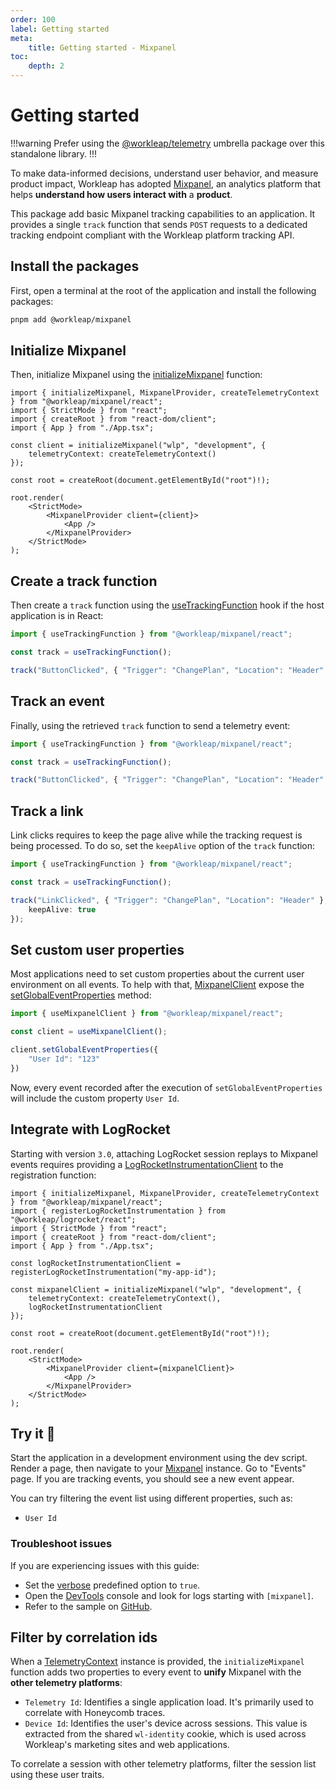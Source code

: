 ```yaml
---
order: 100
label: Getting started
meta:
    title: Getting started - Mixpanel
toc:
    depth: 2
---
```


# Getting started

!!!warning
Prefer using the [@workleap/telemetry](../introduction/getting-started.md) umbrella package over this standalone library.
!!!

To make data-informed decisions, understand user behavior, and measure product impact, Workleap has adopted [Mixpanel](https://mixpanel.com/), an analytics platform that helps **understand how users interact with** a **product**.

This package add basic Mixpanel tracking capabilities to an application. It provides a single `track` function that sends `POST` requests to a dedicated tracking endpoint compliant with the Workleap platform tracking API.

## Install the packages

First, open a terminal at the root of the application and install the following packages:

```bash
pnpm add @workleap/mixpanel
```

## Initialize Mixpanel

Then, initialize Mixpanel using the [initializeMixpanel](./reference/initializeMixpanel.md) function:

```tsx !#6-8,14,16
import { initializeMixpanel, MixpanelProvider, createTelemetryContext } from "@workleap/mixpanel/react";
import { StrictMode } from "react";
import { createRoot } from "react-dom/client";
import { App } from "./App.tsx";

const client = initializeMixpanel("wlp", "development", {
    telemetryContext: createTelemetryContext()
});

const root = createRoot(document.getElementById("root")!);

root.render(
    <StrictMode>
        <MixpanelProvider client={client}>
            <App />
        </MixpanelProvider>
    </StrictMode>
);
```

## Create a track function

Then create a `track` function using the [useTrackingFunction](./reference//) hook if the host application is in React:

```ts !#3
import { useTrackingFunction } from "@workleap/mixpanel/react";

const track = useTrackingFunction();

track("ButtonClicked", { "Trigger": "ChangePlan", "Location": "Header" });
```

## Track an event

Finally, using the retrieved `track` function to send a telemetry event:

```ts !#5
import { useTrackingFunction } from "@workleap/mixpanel/react";

const track = useTrackingFunction();

track("ButtonClicked", { "Trigger": "ChangePlan", "Location": "Header" });
```

## Track a link

Link clicks requires to keep the page alive while the tracking request is being processed. To do so, set the `keepAlive` option of the `track` function:

```ts !#6
import { useTrackingFunction } from "@workleap/mixpanel/react";

const track = useTrackingFunction();

track("LinkClicked", { "Trigger": "ChangePlan", "Location": "Header" }, {
    keepAlive: true
});
```

## Set custom user properties

Most applications need to set custom properties about the current user environment on all events. To help with that, [MixpanelClient](./reference/MixpanelClient.md) expose the [setGlobalEventProperties](./reference/MixpanelClient.md#methods) method:

```ts !#5-7
import { useMixpanelClient } from "@workleap/mixpanel/react";

const client = useMixpanelClient();

client.setGlobalEventProperties({
    "User Id": "123" 
})
```

Now, every event recorded after the execution of `setGlobalEventProperties` will include the custom property `User Id`.

## Integrate with LogRocket

Starting with version `3.0`, attaching LogRocket session replays to Mixpanel events requires providing a [LogRocketInstrumentationClient](../logrocket/reference/LogRocketInstrumentationClient.md) to the registration function:

```tsx !#7,11
import { initializeMixpanel, MixpanelProvider, createTelemetryContext } from "@workleap/mixpanel/react";
import { registerLogRocketInstrumentation } from "@workleap/logrocket/react";
import { StrictMode } from "react";
import { createRoot } from "react-dom/client";
import { App } from "./App.tsx";

const logRocketInstrumentationClient = registerLogRocketInstrumentation("my-app-id");

const mixpanelClient = initializeMixpanel("wlp", "development", {
    telemetryContext: createTelemetryContext(),
    logRocketInstrumentationClient
});

const root = createRoot(document.getElementById("root")!);

root.render(
    <StrictMode>
        <MixpanelProvider client={mixpanelClient}>
            <App />
        </MixpanelProvider>
    </StrictMode>
);
```

## Try it :rocket:

Start the application in a development environment using the dev script. Render a page, then navigate to your [Mixpanel](https://mixpanel.com/) instance. Go to "Events" page. If you are tracking events, you should see a new event appear.

You can try filtering the event list using different properties, such as:

- `User Id`

### Troubleshoot issues

If you are experiencing issues with this guide:

- Set the [verbose](./reference/initializeMixpanel.md#verbose-mode) predefined option to `true`.
- Open the [DevTools](https://developer.chrome.com/docs/devtools/) console and look for logs starting with `[mixpanel]`.
- Refer to the sample on [GitHub](https://github.com/workleap/wl-telemetry/tree/main/samples/all-platforms).

## Filter by correlation ids

When a [TelemetryContext](../introduction/reference/TelemetryContext.md) instance is provided, the `initializeMixpanel` function adds two properties to every event to **unify** Mixpanel with the **other telemetry platforms**:

- `Telemetry Id`: Identifies a single application load. It's primarily used to correlate with Honeycomb traces.
- `Device Id`: Identifies the user's device across sessions. This value is extracted from the shared `wl-identity` cookie, which is used across Workleap's marketing sites and web applications.

To correlate a session with other telemetry platforms, filter the session list using these user traits.



